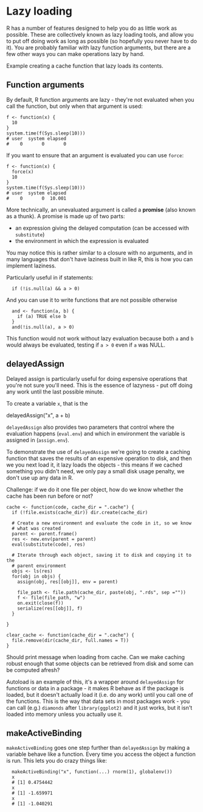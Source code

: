 # Lazy loading

R has a number of features designed to help you do as little work as possible.  These are collectively known as lazy loading tools, and allow you to put off doing work as long as possible (so hopefully you never have to do it).  You are probably familiar with lazy function arguments, but there are a few other ways you can make operations lazy by hand.

Example creating a cache function that lazy loads its contents.

## Function arguments

By default, R function arguments are lazy - they're not evaluated when you call the function, but only when that argument is used:

    f <- function(x) {
      10
    }
    system.time(f(Sys.sleep(10)))
    # user  system elapsed 
    #    0       0       0  

If you want to ensure that an argument is evaluated you can use `force`: 

    f <- function(x) {
      force(x)
      10
    }
    system.time(f(Sys.sleep(10)))
    # user  system elapsed 
    #    0       0  10.001  

More technically, an unevaluated argument is called a __promise__ (also known as a thunk).  A promise is made up of two parts:

  * an expression giving the delayed computation (can be accessed with `substitute`)
  * the environment in which the expression is evaluated

You may notice this is rather similar to a closure with no arguments, and in many languages that don't have laziness built in like R, this is how you can implement laziness.

<!-- When is it useful? http://lambda-the-ultimate.org/node/2273 -->

Particularly useful in if statements:

      if (!is.null(a) && a > 0)

And you can use it to write functions that are not possible otherwise

      and <- function(a, b) {
        if (a) TRUE else b
      }
      and(!is.null(a), a > 0)

This function would not work without lazy evaluation because both `a` and `b` would always be evaluated, testing if `a > 0` even if `a` was NULL.

## delayedAssign

Delayed assign is particularly useful for doing expensive operations that
you're not sure you'll need. This is the essence of lazyness - put off doing
any work until the last possible minute.

To create a variable `x`, that is the 

  delayedAssign("x", a + b)

`delayedAssign` also provides two parameters that control where the evaluation happens (`eval.env`) and which in environment the variable is assigned in (`assign.env`).

To demonstrate the use of `delayedAssign` we're going to create a caching function that saves the results of an expensive operation to disk, and then we you next load it, it lazy loads the objects - this means if we cached something you didn't need, we only pay a small disk usage penalty, we don't use up any data in R.

Challenge: if we do it one file per object, how do we know whether the cache has been run before or not?

    cache <- function(code, cache_dir = ".cache") {
      if (!file.exists(cache_dir)) dir.create(cache_dir)
  
      # Create a new environment and evaluate the code in it, so we know
      # what was created
      parent <- parent.frame()
      res <- new.env(parent = parent)
      eval(substitute(code), res)
  
      # Iterate through each object, saving it to disk and copying it to the
      # parent environment
      objs <- ls(res)
      for(obj in objs) {
        assign(obj, res[[obj]], env = parent)
    
        file_path <- file.path(cache_dir, paste(obj, ".rds", sep =""))
        f <- file(file_path, "w")
        on.exit(close(f))
        serialize(res[[obj]], f)
      }
      
    }
    
    clear_cache <- function(cache_dir = ".cache") {
      file.remove(dir(cache_dir, full.names = T))
    }

Should print message when loading from cache.  Can we make caching robust enough that some objects can be retrieved from disk and some can be computed afresh?

Autoload is an example of this, it's a wrapper around `delayedAssign` for functions or data in a package - it makes R behave as if the package is loaded, but it doesn't actually load it (i.e. do any work) until you call one of the functions.  This is the way that data sets in most packages work - you can call (e.g.) `diamonds` after `library(ggplot2)` and it just works, but it isn't loaded into memory unless you actually use it.

## makeActiveBinding

`makeActiveBinding` goes one step further than `delayedAssign` by making a variable behave like a function.  Every time you access the object a function is run. This lets you do crazy things like:

      makeActiveBinding("x", function(...) rnorm(1), globalenv())
      x
      # [1] 0.4754442
      x
      # [1] -1.659971
      x
      # [1] -1.040291

